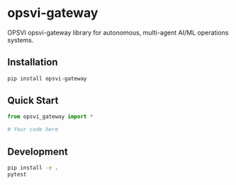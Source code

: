 # opsvi-gateway

OPSVI opsvi-gateway library for autonomous, multi-agent AI/ML operations systems.

## Installation

```bash
pip install opsvi-gateway
```

## Quick Start

```python
from opsvi_gateway import *

# Your code here
```

## Development

```bash
pip install -e .
pytest
```
